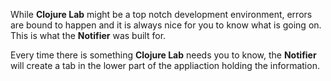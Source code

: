 While **Clojure Lab** might be a top notch development environment, errors are bound to happen and it is always nice for you to know what is going on. This is what the **Notifier** was built for.

Every time there is something **Clojure Lab** needs you to know, the **Notifier** will create a tab in the lower part of the appliaction holding the information.

